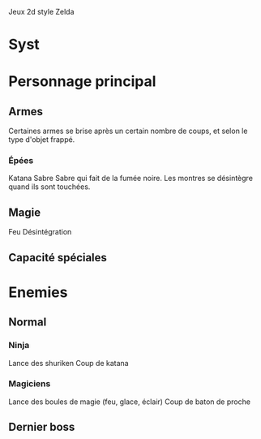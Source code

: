 Jeux 2d style Zelda

# Syst

# Personnage principal


## Armes

Certaines armes se brise après un certain nombre de coups, et selon le type d'objet frappé.

### Épées

Katana
Sabre 
Sabre qui fait de la fumée noire. Les montres se désintègre quand ils sont touchées.

## Magie 

Feu
Désintégration

## Capacité spéciales



# Enemies 

## Normal

### Ninja

Lance des shuriken
Coup de katana

### Magiciens

Lance des boules de magie (feu, glace, éclair)
Coup de baton de proche

## Dernier boss









